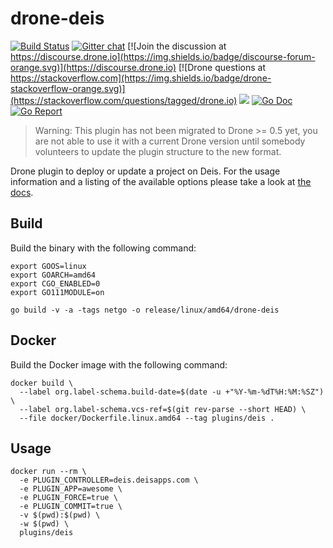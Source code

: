 # drone-deis

[![Build Status](http://cloud.drone.io/api/badges/drone-plugins/drone-deis/status.svg)](http://cloud.drone.io/drone-plugins/drone-deis)
[![Gitter chat](https://badges.gitter.im/drone/drone.png)](https://gitter.im/drone/drone)
[![Join the discussion at https://discourse.drone.io](https://img.shields.io/badge/discourse-forum-orange.svg)](https://discourse.drone.io)
[![Drone questions at https://stackoverflow.com](https://img.shields.io/badge/drone-stackoverflow-orange.svg)](https://stackoverflow.com/questions/tagged/drone.io)
[![](https://images.microbadger.com/badges/image/plugins/deis.svg)](https://microbadger.com/images/plugins/deis "Get your own image badge on microbadger.com")
[![Go Doc](https://godoc.org/github.com/drone-plugins/drone-deis?status.svg)](http://godoc.org/github.com/drone-plugins/drone-deis)
[![Go Report](https://goreportcard.com/badge/github.com/drone-plugins/drone-deis)](https://goreportcard.com/report/github.com/drone-plugins/drone-deis)

> Warning: This plugin has not been migrated to Drone >= 0.5 yet, you are not able to use it with a current Drone version until somebody volunteers to update the plugin structure to the new format.

Drone plugin to deploy or update a project on Deis. For the usage information and a listing of the available options please take a look at [the docs](http://plugins.drone.io/drone-plugins/drone-deis/).

## Build

Build the binary with the following command:

```console
export GOOS=linux
export GOARCH=amd64
export CGO_ENABLED=0
export GO111MODULE=on

go build -v -a -tags netgo -o release/linux/amd64/drone-deis
```

## Docker

Build the Docker image with the following command:

```console
docker build \
  --label org.label-schema.build-date=$(date -u +"%Y-%m-%dT%H:%M:%SZ") \
  --label org.label-schema.vcs-ref=$(git rev-parse --short HEAD) \
  --file docker/Dockerfile.linux.amd64 --tag plugins/deis .
```

## Usage

```console
docker run --rm \
  -e PLUGIN_CONTROLLER=deis.deisapps.com \
  -e PLUGIN_APP=awesome \
  -e PLUGIN_FORCE=true \
  -e PLUGIN_COMMIT=true \
  -v $(pwd):$(pwd) \
  -w $(pwd) \
  plugins/deis
```
